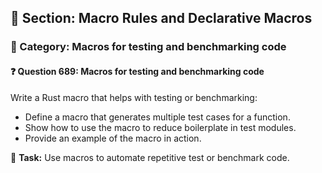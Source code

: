 ## 📘 Section: Macro Rules and Declarative Macros
### 🔹 Category: Macros for testing and benchmarking code
#### ❓ Question 689: Macros for testing and benchmarking code

Write a Rust macro that helps with testing or benchmarking:

- Define a macro that generates multiple test cases for a function.
- Show how to use the macro to reduce boilerplate in test modules.
- Provide an example of the macro in action.

🔧 **Task:** Use macros to automate repetitive test or benchmark code.
